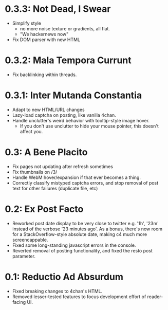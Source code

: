 # 0.3.3: Not Dead, I Swear

- Simplify style
  - no more noise texture or gradients, all flat.
  - "We hackernews now"
- Fix DOM parser with new HTML

# 0.3.2: Mala Tempora Currunt

- Fix backlinking within threads.

# 0.3.1: Inter Mutanda Constantia

- Adapt to new HTML/URL changes
- Lazy-load captcha on posting, like vanilla 4chan.
- Handle unclutter's weird behavior with tooltip-style image hover.
  - If you don't use unclutter to hide your mouse pointer, this
    doesn't affect you.

# 0.3: A Bene Placito

- Fix pages not updating after refresh sometimes
- Fix thumbnails on /3/
- Handle WebM hover/expansion if that ever becomes a thing.
- Correctly classify mistyped captcha errors, and stop
  removal of post text for other failures (duplicate file, etc)

# 0.2: Ex Post Facto

- Reworked post date display to be very close to twitter e.g. '1h', '23m'
  instead of the verbose '23 minutes ago'. As a bonus, there's now room for a
  StackOverflow-style absolute date, making c4 much more screencappable.
- Fixed some long-standing javascript errors in the console.
- Reverted removal of posting functionality, and fixed the resto post
  parameter.

# 0.1: Reductio Ad Absurdum

- Fixed breaking changes to 4chan's HTML.
- Removed lesser-tested features to focus development effort of reader-facing
  UI.
